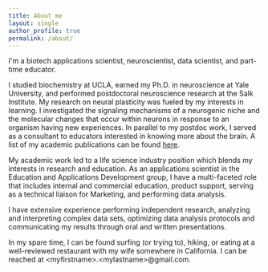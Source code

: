 ```yaml
---
title: About me
layout: single
author_profile: true
permalink: /about/
---
```


I'm a biotech applications scientist, neuroscientist, data scientist, and part-time educator.

I studied biochemistry at UCLA, earned my Ph.D. in neuroscience at Yale University, and performed postdoctoral neuroscience research at the Salk Institute. My research on neural plasticity was fueled by my interests in learning. I investigated the signaling mechanisms of a neurogenic niche and the molecular changes that occur within neurons in response to an organism having new experiences. In parallel to my postdoc work, I served as a consultant to educators interested in knowing more about the brain. A list of my academic publications can be found [here](https://scholar.google.com/citations?user=wGG8V78AAAAJ&hl=en). 

My academic work led to a life science industry position which blends my interests in research and education. As an applications scientist in the Education and Applications Development group, I have a multi-faceted role that includes internal and commercial education, product support, serving as a technical liaison for Marketing, and performing data analysis.

I have extensive experience performing independent research, analyzing and interpreting complex data sets, optimizing data analysis protocols and communicating my results through oral and written presentations.

In my spare time, I can be found surfing (or trying to), hiking, or eating at a well-reviewed restaurant with my wife somewhere in California. I can be reached at \<myfirstname\>.\<mylastname\>@gmail.com.